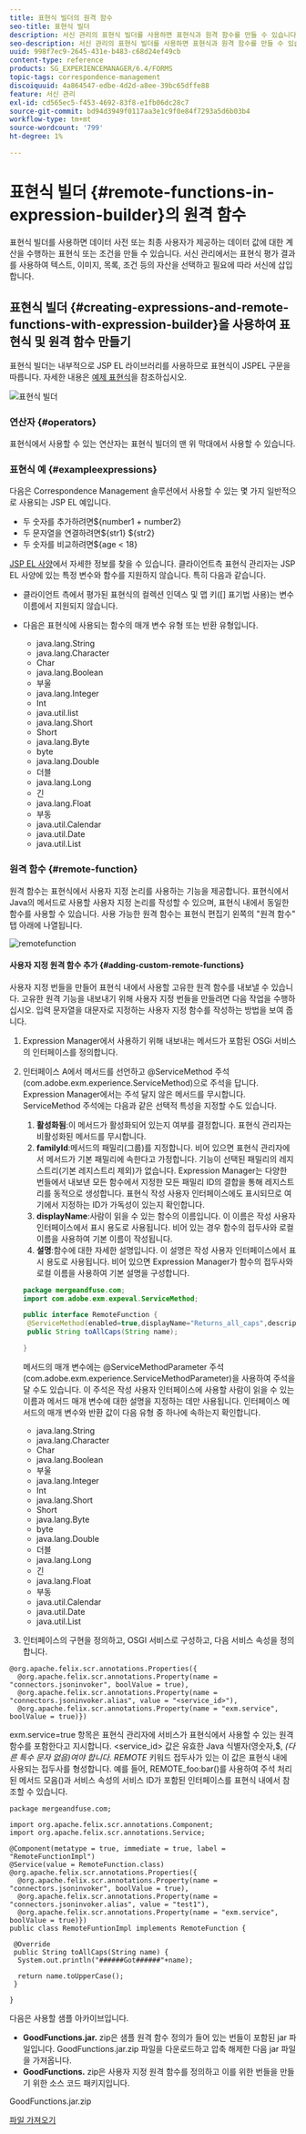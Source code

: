 ```yaml
---
title: 표현식 빌더의 원격 함수
seo-title: 표현식 빌더
description: 서신 관리의 표현식 빌더를 사용하면 표현식과 원격 함수를 만들 수 있습니다.
seo-description: 서신 관리의 표현식 빌더를 사용하면 표현식과 원격 함수를 만들 수 있습니다.
uuid: 998f7ec9-2645-431e-b483-c68d24ef49cb
content-type: reference
products: SG_EXPERIENCEMANAGER/6.4/FORMS
topic-tags: correspondence-management
discoiquuid: 4a864547-edbe-4d2d-a8ee-39bc65dffe88
feature: 서신 관리
exl-id: cd565ec5-f453-4692-83f8-e1fb06dc28c7
source-git-commit: bd94d3949f0117aa3e1c9f0e84f7293a5d6b03b4
workflow-type: tm+mt
source-wordcount: '799'
ht-degree: 1%

---
```


# 표현식 빌더 {#remote-functions-in-expression-builder}의 원격 함수

표현식 빌더를 사용하면 데이터 사전 또는 최종 사용자가 제공하는 데이터 값에 대한 계산을 수행하는 표현식 또는 조건을 만들 수 있습니다. 서신 관리에서는 표현식 평가 결과를 사용하여 텍스트, 이미지, 목록, 조건 등의 자산을 선택하고 필요에 따라 서신에 삽입합니다.

## 표현식 빌더 {#creating-expressions-and-remote-functions-with-expression-builder}을 사용하여 표현식 및 원격 함수 만들기

표현식 빌더는 내부적으로 JSP EL 라이브러리를 사용하므로 표현식이 JSPEL 구문을 따릅니다. 자세한 내용은 [예제 표현식](#exampleexpressions)을 참조하십시오.

![표현식 빌더](assets/expressionbuilder.png)

### 연산자 {#operators}

표현식에서 사용할 수 있는 연산자는 표현식 빌더의 맨 위 막대에서 사용할 수 있습니다.

### 표현식 예 {#exampleexpressions}

다음은 Correspondence Management 솔루션에서 사용할 수 있는 몇 가지 일반적으로 사용되는 JSP EL 예입니다.

* 두 숫자를 추가하려면${number1 + number2}
* 두 문자열을 연결하려면${str1} ${str2}
* 두 숫자를 비교하려면${age &lt; 18}

[JSP EL 사양](https://download.oracle.com/otn-pub/jcp/jsp-2.1-fr-spec-oth-JSpec/jsp-2_1-fr-spec-el.pdf)에서 자세한 정보를 찾을 수 있습니다. 클라이언트측 표현식 관리자는 JSP EL 사양에 있는 특정 변수와 함수를 지원하지 않습니다. 특히 다음과 같습니다.

* 클라이언트 측에서 평가된 표현식의 컬렉션 인덱스 및 맵 키([] 표기법 사용)는 변수 이름에서 지원되지 않습니다.
* 다음은 표현식에 사용되는 함수의 매개 변수 유형 또는 반환 유형입니다.

   * java.lang.String
   * java.lang.Character
   * Char
   * java.lang.Boolean
   * 부울
   * java.lang.Integer
   * Int
   * java.util.list
   * java.lang.Short
   * Short
   * java.lang.Byte
   * byte
   * java.lang.Double
   * 더블
   * java.lang.Long
   * 긴
   * java.lang.Float
   * 부동
   * java.util.Calendar
   * java.util.Date
   * java.util.List

### 원격 함수 {#remote-function}

원격 함수는 표현식에서 사용자 지정 논리를 사용하는 기능을 제공합니다. 표현식에서 Java의 메서드로 사용할 사용자 지정 논리를 작성할 수 있으며, 표현식 내에서 동일한 함수를 사용할 수 있습니다. 사용 가능한 원격 함수는 표현식 편집기 왼쪽의 &quot;원격 함수&quot; 탭 아래에 나열됩니다.

![remotefunction](assets/remotefunction.png)

#### 사용자 지정 원격 함수 추가 {#adding-custom-remote-functions}

사용자 지정 번들을 만들어 표현식 내에서 사용할 고유한 원격 함수를 내보낼 수 있습니다. 고유한 원격 기능을 내보내기 위해 사용자 지정 번들을 만들려면 다음 작업을 수행하십시오. 입력 문자열을 대문자로 지정하는 사용자 지정 함수를 작성하는 방법을 보여 줍니다.

1. Expression Manager에서 사용하기 위해 내보내는 메서드가 포함된 OSGi 서비스의 인터페이스를 정의합니다.
1. 인터페이스 A에서 메서드를 선언하고 @ServiceMethod 주석(com.adobe.exm.experience.ServiceMethod)으로 주석을 답니다. Expression Manager에서는 주석 달지 않은 메서드를 무시합니다. ServiceMethod 주석에는 다음과 같은 선택적 특성을 지정할 수도 있습니다.

   1. **활성화됨**:이 메서드가 활성화되어 있는지 여부를 결정합니다. 표현식 관리자는 비활성화된 메서드를 무시합니다.
   1. **familyId**:메서드의 패밀리(그룹)를 지정합니다. 비어 있으면 표현식 관리자에서 메서드가 기본 패밀리에 속한다고 가정합니다. 기능이 선택된 패밀리의 레지스트리(기본 레지스트리 제외)가 없습니다. Expression Manager는 다양한 번들에서 내보낸 모든 함수에서 지정한 모든 패밀리 ID의 결합을 통해 레지스트리를 동적으로 생성합니다. 표현식 작성 사용자 인터페이스에도 표시되므로 여기에서 지정하는 ID가 가독성이 있는지 확인합니다.
   1. **displayName**:사람이 읽을 수 있는 함수의 이름입니다. 이 이름은 작성 사용자 인터페이스에서 표시 용도로 사용됩니다. 비어 있는 경우 함수의 접두사와 로컬 이름을 사용하여 기본 이름이 작성됩니다.
   1. **설명**:함수에 대한 자세한 설명입니다. 이 설명은 작성 사용자 인터페이스에서 표시 용도로 사용됩니다. 비어 있으면 Expression Manager가 함수의 접두사와 로컬 이름을 사용하여 기본 설명을 구성합니다.

   ```java
   package mergeandfuse.com;
   import com.adobe.exm.expeval.ServiceMethod;
   
   public interface RemoteFunction {
    @ServiceMethod(enabled=true,displayName="Returns_all_caps",description="Function to convert to all CAPS", familyId="remote")
    public String toAllCaps(String name);
   
   }
   ```

   메서드의 매개 변수에는 @ServiceMethodParameter 주석(com.adobe.exm.experience.ServiceMethodParameter)을 사용하여 주석을 달 수도 있습니다. 이 주석은 작성 사용자 인터페이스에 사용할 사람이 읽을 수 있는 이름과 메서드 매개 변수에 대한 설명을 지정하는 데만 사용됩니다. 인터페이스 메서드의 매개 변수와 반환 값이 다음 유형 중 하나에 속하는지 확인합니다.

   * java.lang.String
   * java.lang.Character
   * Char
   * java.lang.Boolean
   * 부울
   * java.lang.Integer
   * Int
   * java.lang.Short
   * Short
   * java.lang.Byte
   * byte
   * java.lang.Double
   * 더블
   * java.lang.Long
   * 긴
   * java.lang.Float
   * 부동
   * java.util.Calendar
   * java.util.Date
   * java.util.List


1. 인터페이스의 구현을 정의하고, OSGI 서비스로 구성하고, 다음 서비스 속성을 정의합니다.

```
@org.apache.felix.scr.annotations.Properties({
  @org.apache.felix.scr.annotations.Property(name = "connectors.jsoninvoker", boolValue = true),
  @org.apache.felix.scr.annotations.Property(name = "connectors.jsoninvoker.alias", value = "<service_id>"),
  @org.apache.felix.scr.annotations.Property(name = "exm.service", boolValue = true)})
```

exm.service=true 항목은 표현식 관리자에 서비스가 표현식에서 사용할 수 있는 원격 함수를 포함한다고 지시합니다. &lt;service_id> 값은 유효한 Java 식별자(영숫자,$, _(다른 특수 문자 없음)여야 합니다. REMOTE_ 키워드 접두사가 있는 이 값은 표현식 내에 사용되는 접두사를 형성합니다. 예를 들어, REMOTE_foo:bar()를 사용하여 주석 처리된 메서드 모음()과 서비스 속성의 서비스 ID가 포함된 인터페이스를 표현식 내에서 참조할 수 있습니다.

```
package mergeandfuse.com;

import org.apache.felix.scr.annotations.Component;
import org.apache.felix.scr.annotations.Service;

@Component(metatype = true, immediate = true, label = "RemoteFunctionImpl")
@Service(value = RemoteFunction.class)
@org.apache.felix.scr.annotations.Properties({
  @org.apache.felix.scr.annotations.Property(name = "connectors.jsoninvoker", boolValue = true),
  @org.apache.felix.scr.annotations.Property(name = "connectors.jsoninvoker.alias", value = "test1"),
  @org.apache.felix.scr.annotations.Property(name = "exm.service", boolValue = true)})
public class RemoteFuntionImpl implements RemoteFunction {

 @Override
 public String toAllCaps(String name) {
  System.out.println("######Got######"+name);
  
  return name.toUpperCase();
 }
 
}
```

다음은 사용할 샘플 아카이브입니다.

* **GoodFunctions.jar.** zip은 샘플 원격 함수 정의가 들어 있는 번들이 포함된 jar 파일입니다. GoodFunctions.jar.zip 파일을 다운로드하고 압축 해제한 다음 jar 파일을 가져옵니다.
* **GoodFunctions.** zip은 사용자 지정 원격 함수를 정의하고 이를 위한 번들을 만들기 위한 소스 코드 패키지입니다.

GoodFunctions.jar.zip

[파일 가져오기](assets/goodfunctions.jar.zip)
